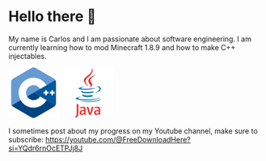 # Hello there 👋

My name is Carlos and I am passionate about software engineering.
I am currently learning how to mod Minecraft 1.8.9 and how to make C++ injectables.

<div>
<img src="https://github.com/devicons/devicon/blob/master/icons/cplusplus/cplusplus-original.svg" title="CPP" alt="CPP" width="100" height="100"/>&nbsp;
<img src="https://github.com/devicons/devicon/blob/master/icons/java/java-original-wordmark.svg" title="Java" alt="Java" width="100" height="100"/>&nbsp;
</div>

I sometimes post about my progress on my Youtube channel, make sure to subscribe:
https://youtube.com/@FreeDownloadHere?si=YQdr6rnOcETPJj8J

